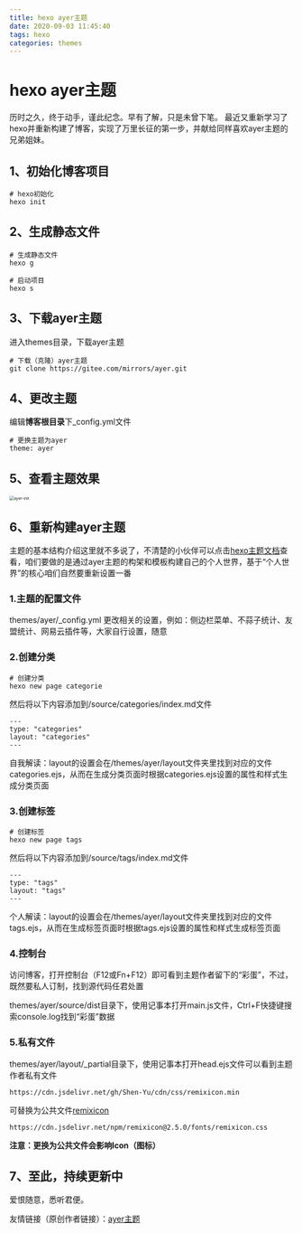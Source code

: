 ```yaml
---
title: hexo ayer主题
date: 2020-09-03 11:45:40
tags: hexo
categories: themes
---
```


# hexo ayer主题

历时之久，终于动手，谨此纪念。早有了解，只是未曾下笔。
最近又重新学习了hexo并重新构建了博客，实现了万里长征的第一步，并献给同样喜欢ayer主题的兄弟姐妹。

## 1、初始化博客项目

```
# hexo初始化
hexo init
```

## 2、生成静态文件


```
# 生成静态文件 
hexo g

# 启动项目
hexo s
```

## 3、下载ayer主题
进入themes目录，下载ayer主题

```
# 下载（克隆）ayer主题
git clone https://gitee.com/mirrors/ayer.git
```

## 4、更改主题
编辑**博客根目录**下_config.yml文件

```
# 更换主题为ayer
theme: ayer
```

## 5、查看主题效果

<img src="http://images.shuaiqiang.net/1.png" alt="ayer-init" style="zoom:50%;" />

## 6、重新构建ayer主题

主题的基本结构介绍这里就不多说了，不清楚的小伙伴可以点击[hexo主题文档](https://hexo.io/zh-cn/docs/themes)查看，咱们要做的是通过ayer主题的构架和模板构建自己的个人世界，基于“个人世界”的核心咱们自然要重新设置一番

### 1.主题的配置文件

themes/ayer/_config.yml 更改相关的设置，例如：侧边栏菜单、不蒜子统计、友盟统计、网易云插件等，大家自行设置，随意

### 2.创建分类

```
# 创建分类
hexo new page categorie
```

然后将以下内容添加到/source/categories/index.md文件

```
---
type: "categories"
layout: "categories"
---
```

自我解读：layout的设置会在/themes/ayer/layout文件夹里找到对应的文件categories.ejs，从而在生成分类页面时根据categories.ejs设置的属性和样式生成分类页面

### 3.创建标签

```
# 创建标签
hexo new page tags
```

然后将以下内容添加到/source/tags/index.md文件

```
---
type: "tags"
layout: "tags"
---
```

个人解读：layout的设置会在/themes/ayer/layout文件夹里找到对应的文件tags.ejs，从而在生成标签页面时根据tags.ejs设置的属性和样式生成标签页面

### 4.控制台

访问博客，打开控制台（F12或Fn+F12）即可看到主题作者留下的“彩蛋”，不过，既然要私人订制，找到源代码任君处置

themes/ayer/source/dist目录下，使用记事本打开main.js文件，Ctrl+F快捷键搜索console.log找到“彩蛋”数据

### 5.私有文件

themes/ayer/layout/_partial目录下，使用记事本打开head.ejs文件可以看到主题作者私有文件

```
https://cdn.jsdelivr.net/gh/Shen-Yu/cdn/css/remixicon.min
```

可替换为公共文件[remixicon](http://remixicon.cn/)

```
https://cdn.jsdelivr.net/npm/remixicon@2.5.0/fonts/remixicon.css
```

**注意：更换为公共文件会影响Icon（图标）**

## 7、至此，持续更新中

爱恨随意，悉听君便。

友情链接（原创作者链接）：[ayer主题](https://shen-yu.gitee.io/)

